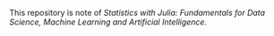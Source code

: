 This repository is note of *Statistics with Julia: Fundamentals for Data Science, Machine Learning and Artificial Intelligence.*
